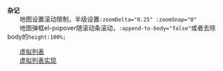 
**杂记**</br>
　　地图设置滚动限制，半级设置`:zoomDelta="0.25" :zoomSnap="0"`</br>
　　地图弹框el-popover随滚动条滚动，`:append-to-body="false"`或者去除body的`height:100%;`</br>

　　[虚拟列表](https://juejin.im/post/6844903982742110216)</br>
　　[虚拟列表实现](https://codesandbox.io/s/virtuallist-3-i3h9v?file=/src/components/VirtualList.vue)</br>